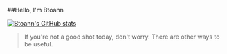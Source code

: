 ##Hello, I'm Btoann

[![Btoann's GitHub stats]([https://github-readme-stats.vercel.app/api?username=btoann&show_icons=true&&theme=dark#gh-dark-mode-only&hide_border=true)](https://github.com/btoann)

> If you're not a good shot today, don't worry.
> There are other ways to be useful.
